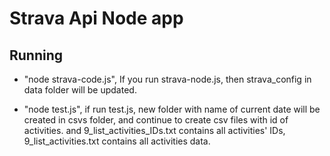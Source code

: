 # Strava Api Node app

## Running

- "node strava-code.js",
  If you run strava-node.js, then strava_config in data folder will be updated.

- "node test.js",
  if run test.js, new folder with name of current date will be created in csvs folder, and continue to create csv files with id of activities.
  and 9_list_activities_IDs.txt contains all activities' IDs, 9_list_activities.txt contains all activities data.
